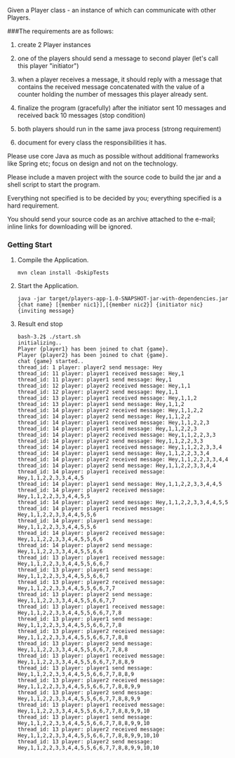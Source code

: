 Given a Player class - an instance of which can communicate with other Players.

###The requirements are as follows:

1. create 2 Player instances

1. one of the players should send a message to second player (let's call this player "initiator")

1. when a player receives a message, it should reply with a message that contains the received message concatenated with the value of a counter holding the number of messages this player already sent.

1. finalize the program (gracefully) after the initiator sent 10 messages and received back 10 messages (stop condition)

1. both players should run in the same java process (strong requirement)

1. document for every class the responsibilities it has.

Please use core Java as much as possible without additional frameworks like Spring etc; focus on design and not on the technology.

Please include a maven project with the source code to build the jar and a shell script to start the program.

Everything not specified is to be decided by you; everything specified is a hard requirement.

You should send your source code as an archive attached to the e-mail; inline links for downloading will be ignored.

### Getting Start

1. Compile the Application.

    `mvn clean install -DskipTests`
    
1. Start the Application.
    
   ```
   java -jar target/players-app-1.0-SNAPSHOT-jar-with-dependencies.jar {chat name} [{member nic1}],[{member nic2}] {initiator nic} {inviting message}   
   ``` 
    
1. Result end stop
    ```
    bash-3.2$ ./start.sh
    initializing..
    Player {player1} has been joined to chat {game}.
    Player {player2} has been joined to chat {game}.
    chat {game} started..
    thread_id: 1 player: player2 send message: Hey
    thread_id: 11 player: player1 received message: Hey,1
    thread_id: 11 player: player1 send message: Hey,1
    thread_id: 12 player: player2 received message: Hey,1,1
    thread_id: 12 player: player2 send message: Hey,1,1
    thread_id: 13 player: player1 received message: Hey,1,1,2
    thread_id: 13 player: player1 send message: Hey,1,1,2
    thread_id: 14 player: player2 received message: Hey,1,1,2,2
    thread_id: 14 player: player2 send message: Hey,1,1,2,2
    thread_id: 14 player: player1 received message: Hey,1,1,2,2,3
    thread_id: 14 player: player1 send message: Hey,1,1,2,2,3
    thread_id: 14 player: player2 received message: Hey,1,1,2,2,3,3
    thread_id: 14 player: player2 send message: Hey,1,1,2,2,3,3
    thread_id: 14 player: player1 received message: Hey,1,1,2,2,3,3,4
    thread_id: 14 player: player1 send message: Hey,1,1,2,2,3,3,4
    thread_id: 14 player: player2 received message: Hey,1,1,2,2,3,3,4,4
    thread_id: 14 player: player2 send message: Hey,1,1,2,2,3,3,4,4
    thread_id: 14 player: player1 received message: Hey,1,1,2,2,3,3,4,4,5
    thread_id: 14 player: player1 send message: Hey,1,1,2,2,3,3,4,4,5
    thread_id: 14 player: player2 received message: Hey,1,1,2,2,3,3,4,4,5,5
    thread_id: 14 player: player2 send message: Hey,1,1,2,2,3,3,4,4,5,5
    thread_id: 14 player: player1 received message: Hey,1,1,2,2,3,3,4,4,5,5,6
    thread_id: 14 player: player1 send message: Hey,1,1,2,2,3,3,4,4,5,5,6
    thread_id: 14 player: player2 received message: Hey,1,1,2,2,3,3,4,4,5,5,6,6
    thread_id: 14 player: player2 send message: Hey,1,1,2,2,3,3,4,4,5,5,6,6
    thread_id: 13 player: player1 received message: Hey,1,1,2,2,3,3,4,4,5,5,6,6,7
    thread_id: 13 player: player1 send message: Hey,1,1,2,2,3,3,4,4,5,5,6,6,7
    thread_id: 13 player: player2 received message: Hey,1,1,2,2,3,3,4,4,5,5,6,6,7,7
    thread_id: 13 player: player2 send message: Hey,1,1,2,2,3,3,4,4,5,5,6,6,7,7
    thread_id: 13 player: player1 received message: Hey,1,1,2,2,3,3,4,4,5,5,6,6,7,7,8
    thread_id: 13 player: player1 send message: Hey,1,1,2,2,3,3,4,4,5,5,6,6,7,7,8
    thread_id: 13 player: player2 received message: Hey,1,1,2,2,3,3,4,4,5,5,6,6,7,7,8,8
    thread_id: 13 player: player2 send message: Hey,1,1,2,2,3,3,4,4,5,5,6,6,7,7,8,8
    thread_id: 13 player: player1 received message: Hey,1,1,2,2,3,3,4,4,5,5,6,6,7,7,8,8,9
    thread_id: 13 player: player1 send message: Hey,1,1,2,2,3,3,4,4,5,5,6,6,7,7,8,8,9
    thread_id: 13 player: player2 received message: Hey,1,1,2,2,3,3,4,4,5,5,6,6,7,7,8,8,9,9
    thread_id: 13 player: player2 send message: Hey,1,1,2,2,3,3,4,4,5,5,6,6,7,7,8,8,9,9
    thread_id: 13 player: player1 received message: Hey,1,1,2,2,3,3,4,4,5,5,6,6,7,7,8,8,9,9,10
    thread_id: 13 player: player1 send message: Hey,1,1,2,2,3,3,4,4,5,5,6,6,7,7,8,8,9,9,10
    thread_id: 13 player: player2 received message: Hey,1,1,2,2,3,3,4,4,5,5,6,6,7,7,8,8,9,9,10,10
    thread_id: 13 player: player2 send message: Hey,1,1,2,2,3,3,4,4,5,5,6,6,7,7,8,8,9,9,10,10
   ```